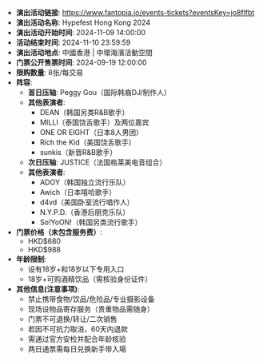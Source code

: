 - **演出活动链接**: https://www.fantopia.io/events-tickets?eventsKey=jo8flfbt
- **演出活动名称**: Hypefest Hong Kong 2024
- **演出活动开始时间**: 2024-11-09 14:00:00
- **活动结束时间**: 2024-11-10 23:59:59
- **演出活动地点**: 中國香港 | 中環海濱活動空間
- **门票公开售票时间**: 2024-09-19 12:00:00
- **限购数量**: 8张/每交易
- **阵容**:
  - **首日压轴**: Peggy Gou（国际韩裔DJ/制作人）
  - **其他表演者**:
    - DEAN（韩国另类R&B歌手）
    - MILLI（泰国饶舌歌手）及两位嘉宾
    - ONE OR EIGHT（日本8人男团）
    - Rich the Kid（美国饶舌歌手）
    - sunkis（新晋R&B歌手）
  - **次日压轴**: JUSTICE（法国格莱美电音组合）
  - **其他表演者**:
    - ADOY（韩国独立流行乐队）
    - Awich（日本嘻哈歌手）
    - d4vd（美国卧室流行唱作人）
    - N.Y.P.D.（香港后朋克乐队）
    - So!YoON!（韩国另类流行歌手）
- **门票价格（未包含服务费）**:
  - HKD$680
  - HKD$988
- **年龄限制**:
  - 设有18岁+和18岁以下专用入口
  - 18岁+可购酒精饮品（需核验身份证件）
- **其他信息(注意事项)**:
  - 禁止携带食物/饮品/危险品/专业摄影设备
  - 现场设物品寄存服务（贵重物品需随身）
  - 门票不可退换/转让/二次销售
  - 若因不可抗力取消，60天内退款
  - 需通过官方安检并配合年龄核验
  - 两日通票需每日兑换新手带入場